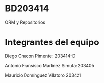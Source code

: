 # BD203414
ORM y Repositorios

# Integrantes del equipo
Diego Chacon Pimentel: 203414-D

Antonio Fransisco Martinez Simuta: 203405

Mauricio Domínguez Villatoro 203421

